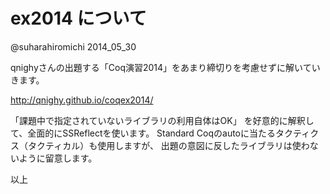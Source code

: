 # ex2014 について

@suharahiromichi 2014_05_30

qnighyさんの出題する「Coq演習2014」をあまり締切りを考慮せずに解いていきます。

http://qnighy.github.io/coqex2014/

「課題中で指定されていないライブラリの利用自体はOK」
を好意的に解釈して、全面的にSSReflectを使います。
Standard Coqのautoに当たるタクティクス（タクティカル）も使用しますが、
出題の意図に反したライブラリは使わないように留意します。

以上
